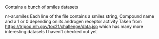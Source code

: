 Contains a bunch of smiles datasets

nr-ar.smiles
Each line of the file contains a smiles string, Compound name and a 1 or 0 depending on its androgen receptor activity
Taken from https://tripod.nih.gov/tox21/challenge/data.jsp which has many more interesting datasets I haven't checked out yet
